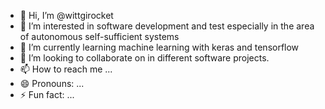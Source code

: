 - 👋 Hi, I’m @wittgirocket
- 👀 I’m interested in software development and test especially in the area of ​​autonomous self-sufficient systems
- 🌱 I’m currently learning machine learning with keras and tensorflow
- 💞️ I’m looking to collaborate on in different software projects.
- 📫 How to reach me ...
- 😄 Pronouns: ...
- ⚡ Fun fact: ...

<!---
wittgirocket/wittgirocket is a ✨ special ✨ repository because its `README.md` (this file) appears on your GitHub profile.
You can click the Preview link to take a look at your changes.
--->
